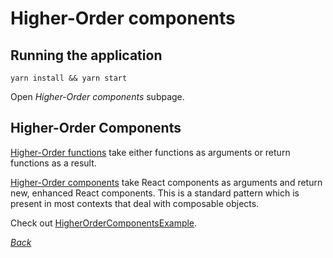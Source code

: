 # Higher-Order components

## Running the application

```text
yarn install && yarn start
```

Open _Higher-Order components_ subpage.

## Higher-Order Components

[Higher-Order functions](https://en.wikipedia.org/wiki/Higher-order_function) take either functions as arguments or return functions as a result.

[Higher-Order components](https://reactjs.org/docs/higher-order-components.html) take React components as arguments and return new, enhanced React components. This is a standard pattern which is present in most contexts that deal with composable objects.

Check out [HigherOrderComponentsExample](https://github.com/urmastalimaa/interactive_frontend_development_2018/tree/cdb4bae60178ff8cb84deb048ae3ba7f93a069f5/lecture_4/src/higher_order_components/HigherOrderComponentsExample.js).

[_Back_](https://github.com/urmastalimaa/interactive_frontend_development_2018/tree/cdb4bae60178ff8cb84deb048ae3ba7f93a069f5/lecture_4/src/README.md)

